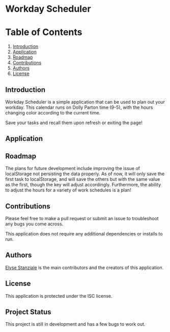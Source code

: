 # Workday Scheduler
# Table of Contents
1. [Introduction](#introduction)
2. [Application](#application)
3. [Roadmap](#roadmap)
4. [Contributions](#contributions)
5. [Authors](#authors)
6. [License](#license)


## <a id="introduction">Introduction</a>
Workday Scheduler is a simple application that can be used to plan out your workday. This calendar runs on Dolly Parton time (9-5), with the hours changing color according to the current time.

Save your tasks and recall them upon refresh or exiting the page!

## <a id="application">Application</a>


## <a id="roadmap">Roadmap</a>
The plans for future development include improving the issue of localStorage not persisting the data properly. As of now, it will only save the first task to localStorage, and will save the others but with the same value as the first, though the key will adjust accordingly. Furthermore, the ability to adjust the hours for a variety of work schedules is a plan!

## <a id="contributions">Contributions</a>
Please feel free to make a pull request or submit an issue to troubleshoot any bugs you come across.

This application does not require any additional dependencies or installs to run.

## <a id="authors">Authors</a>
[Elyse Stanziale](https://github.com/elystanz) is the main contributors and the creators of this application.

## <a id="license">License</a>
This application is protected under the ISC license.

## <a id=#status>Project Status</a>
This project is still in development and has a few bugs to work out.